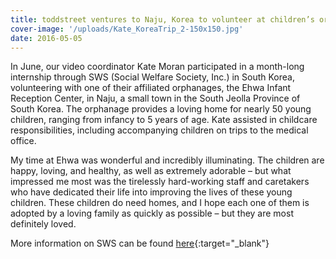 ```yaml
---
title: toddstreet ventures to Naju, Korea to volunteer at children’s orphanage
cover-image: '/uploads/Kate_KoreaTrip_2-150x150.jpg'
date: 2016-05-05
---
```


In June, our video coordinator Kate Moran participated in a month-long internship through SWS (Social Welfare Society, Inc.) in South Korea, volunteering with one of their affiliated orphanages, the Ehwa Infant Reception Center, in Naju, a small town in the South Jeolla Province of South Korea. The orphanage provides a loving home for nearly 50 young children, ranging from infancy to 5 years of age. Kate assisted in childcare responsibilities, including accompanying children on trips to the medical office.

My time at Ehwa was wonderful and incredibly illuminating. The children are happy, loving, and healthy, as well as extremely adorable – but what impressed me most was the tirelessly hard-working staff and caretakers who have dedicated their life into improving the lives of these young children. These children do need homes, and I hope each one of them is adopted by a loving family as quickly as possible – but they are most definitely loved.

More information on SWS can be found [here](http://www.sws.or.kr/sub_main_en/main/main.html){:target="\_blank"}
